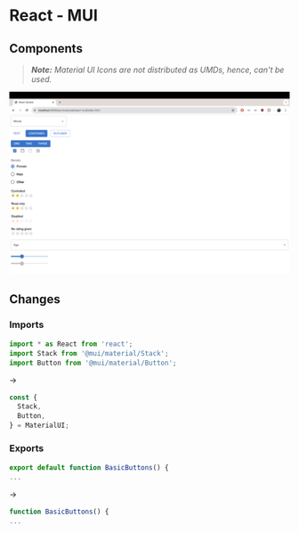 # React - MUI

## Components

> _**Note:** Material UI Icons are not distributed as UMDs, hence, can't be used._

![components](components.png)

## Changes

### Imports
```js
import * as React from 'react';
import Stack from '@mui/material/Stack';
import Button from '@mui/material/Button';
```

->

```js
const {
  Stack,
  Button,
} = MaterialUI;
```

### Exports

```js
export default function BasicButtons() {
...
```

->

```js
function BasicButtons() {
...
```

